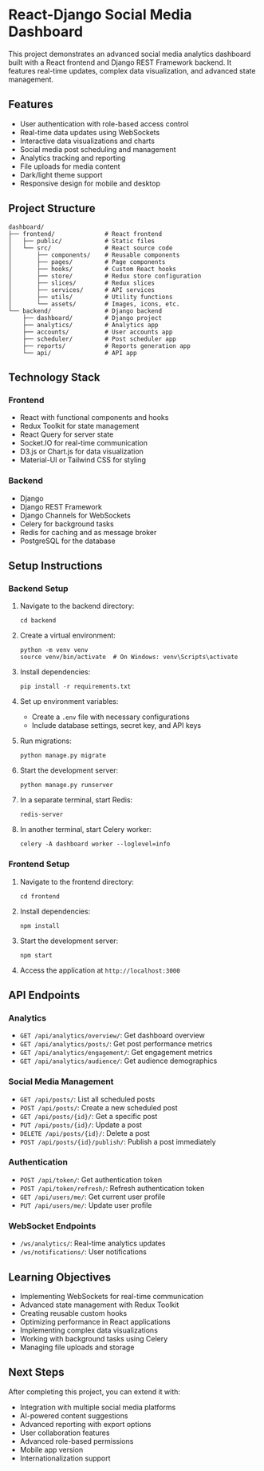 # React-Django Social Media Dashboard

This project demonstrates an advanced social media analytics dashboard built with a React frontend and Django REST Framework backend. It features real-time updates, complex data visualization, and advanced state management.

## Features

- User authentication with role-based access control
- Real-time data updates using WebSockets
- Interactive data visualizations and charts
- Social media post scheduling and management
- Analytics tracking and reporting
- File uploads for media content
- Dark/light theme support
- Responsive design for mobile and desktop

## Project Structure

```
dashboard/
├── frontend/              # React frontend
│   ├── public/            # Static files
│   └── src/               # React source code
│       ├── components/    # Reusable components
│       ├── pages/         # Page components
│       ├── hooks/         # Custom React hooks
│       ├── store/         # Redux store configuration
│       ├── slices/        # Redux slices
│       ├── services/      # API services
│       ├── utils/         # Utility functions
│       └── assets/        # Images, icons, etc.
└── backend/               # Django backend
    ├── dashboard/         # Django project
    ├── analytics/         # Analytics app
    ├── accounts/          # User accounts app
    ├── scheduler/         # Post scheduler app
    ├── reports/           # Reports generation app
    └── api/               # API app
```

## Technology Stack

### Frontend
- React with functional components and hooks
- Redux Toolkit for state management
- React Query for server state
- Socket.IO for real-time communication
- D3.js or Chart.js for data visualization
- Material-UI or Tailwind CSS for styling

### Backend
- Django
- Django REST Framework
- Django Channels for WebSockets
- Celery for background tasks
- Redis for caching and as message broker
- PostgreSQL for the database

## Setup Instructions

### Backend Setup
1. Navigate to the backend directory:
   ```
   cd backend
   ```

2. Create a virtual environment:
   ```
   python -m venv venv
   source venv/bin/activate  # On Windows: venv\Scripts\activate
   ```

3. Install dependencies:
   ```
   pip install -r requirements.txt
   ```

4. Set up environment variables:
   - Create a `.env` file with necessary configurations
   - Include database settings, secret key, and API keys

5. Run migrations:
   ```
   python manage.py migrate
   ```

6. Start the development server:
   ```
   python manage.py runserver
   ```

7. In a separate terminal, start Redis:
   ```
   redis-server
   ```

8. In another terminal, start Celery worker:
   ```
   celery -A dashboard worker --loglevel=info
   ```

### Frontend Setup
1. Navigate to the frontend directory:
   ```
   cd frontend
   ```

2. Install dependencies:
   ```
   npm install
   ```

3. Start the development server:
   ```
   npm start
   ```

4. Access the application at `http://localhost:3000`

## API Endpoints

### Analytics
- `GET /api/analytics/overview/`: Get dashboard overview
- `GET /api/analytics/posts/`: Get post performance metrics
- `GET /api/analytics/engagement/`: Get engagement metrics
- `GET /api/analytics/audience/`: Get audience demographics

### Social Media Management
- `GET /api/posts/`: List all scheduled posts
- `POST /api/posts/`: Create a new scheduled post
- `GET /api/posts/{id}/`: Get a specific post
- `PUT /api/posts/{id}/`: Update a post
- `DELETE /api/posts/{id}/`: Delete a post
- `POST /api/posts/{id}/publish/`: Publish a post immediately

### Authentication
- `POST /api/token/`: Get authentication token
- `POST /api/token/refresh/`: Refresh authentication token
- `GET /api/users/me/`: Get current user profile
- `PUT /api/users/me/`: Update user profile

### WebSocket Endpoints
- `/ws/analytics/`: Real-time analytics updates
- `/ws/notifications/`: User notifications

## Learning Objectives

- Implementing WebSockets for real-time communication
- Advanced state management with Redux Toolkit
- Creating reusable custom hooks
- Optimizing performance in React applications
- Implementing complex data visualizations
- Working with background tasks using Celery
- Managing file uploads and storage

## Next Steps

After completing this project, you can extend it with:
- Integration with multiple social media platforms
- AI-powered content suggestions
- Advanced reporting with export options
- User collaboration features
- Advanced role-based permissions
- Mobile app version
- Internationalization support 
